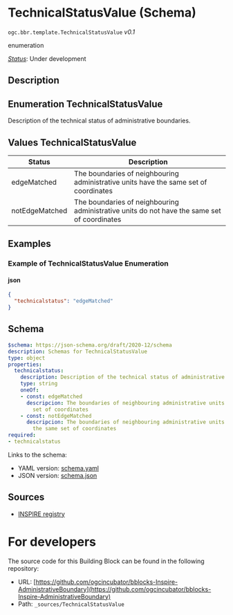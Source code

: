 
# TechnicalStatusValue (Schema)

`ogc.bbr.template.TechnicalStatusValue` *v0.1*

enumeration

[*Status*](http://www.opengis.net/def/status): Under development

## Description


## Enumeration TechnicalStatusValue
Description of the technical status of administrative boundaries.
## Values TechnicalStatusValue
| Status      | Description                                                                                   |
|-------------|-----------------------------------------------------------------------------------------------|
| edgeMatched      | The boundaries of neighbouring administrative units have the same set of coordinates |
| notEdgeMatched   | The boundaries of neighbouring administrative units do not have the same set of coordinates |

 
## Examples

### Example of TechnicalStatusValue Enumeration
#### json
```json
{
  "technicalstatus": "edgeMatched"
}
```

## Schema

```yaml
$schema: https://json-schema.org/draft/2020-12/schema
description: Schemas for TechnicalStatusValue
type: object
properties:
  technicalstatus:
    description: Description of the technical status of administrative boundaries.
    type: string
    oneOf:
    - const: edgeMatched
      descripcion: The boundaries of neighbouring administrative units have the same
        set of coordinates
    - const: notEdgeMatched
      descripcion: The boundaries of neighbouring administrative units do not have
        the same set of coordinates
required:
- technicalstatus

```

Links to the schema:

* YAML version: [schema.yaml](https://raw.githubusercontent.com/ogcincubator/bblocks-Inspire-AdministrativeBoundary/main/build/annotated/bbr/template/TechnicalStatusValue/schema.json)
* JSON version: [schema.json](https://raw.githubusercontent.com/ogcincubator/bblocks-Inspire-AdministrativeBoundary/main/build/annotated/bbr/template/TechnicalStatusValue/schema.yaml)

## Sources

* [INSPIRE registry](https://inspire.ec.europa.eu/featureconcept/AdministrativeBoundary)

# For developers

The source code for this Building Block can be found in the following repository:

* URL: [https://github.com/ogcincubator/bblocks-Inspire-AdministrativeBoundary](https://github.com/ogcincubator/bblocks-Inspire-AdministrativeBoundary)
* Path: `_sources/TechnicalStatusValue`

